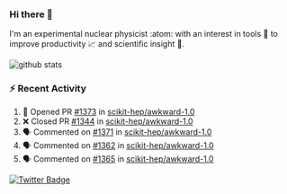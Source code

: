 ### Hi there 👋 

I'm an experimental nuclear physicist :atom: with an interest in tools :wrench: to improve productivity :chart_with_upwards_trend: and scientific insight :telescope:.

![github stats](https://github-readme-stats.vercel.app/api?username=agoose77&show_icons=true&hide_rank=true&hide_title=true&bg_color=30,e76445,904e95&text_color=efe3ec&icon_color=efe3ec)
<!--
**agoose77/agoose77** is a ✨ _special_ ✨ repository because its `README.md` (this file) appears on your GitHub profile.

Here are some ideas to get you started:

- 🔭 I’m currently working on ...
- 🌱 I’m currently learning ...
- 👯 I’m looking to collaborate on ...
- 🤔 I’m looking for help with ...
- 💬 Ask me about ...
- 📫 How to reach me: ...
- 😄 Pronouns: ...
- ⚡ Fun fact: ...
-->

### :zap: Recent Activity
<!--START_SECTION:activity-->
1. 💪 Opened PR [#1373](https://github.com/scikit-hep/awkward-1.0/pull/1373) in [scikit-hep/awkward-1.0](https://github.com/scikit-hep/awkward-1.0)
2. ❌ Closed PR [#1344](https://github.com/scikit-hep/awkward-1.0/pull/1344) in [scikit-hep/awkward-1.0](https://github.com/scikit-hep/awkward-1.0)
3. 🗣 Commented on [#1371](https://github.com/scikit-hep/awkward-1.0/issues/1371) in [scikit-hep/awkward-1.0](https://github.com/scikit-hep/awkward-1.0)
4. 🗣 Commented on [#1362](https://github.com/scikit-hep/awkward-1.0/issues/1362) in [scikit-hep/awkward-1.0](https://github.com/scikit-hep/awkward-1.0)
5. 🗣 Commented on [#1365](https://github.com/scikit-hep/awkward-1.0/issues/1365) in [scikit-hep/awkward-1.0](https://github.com/scikit-hep/awkward-1.0)
<!--END_SECTION:activity-->


[![Twitter Badge](https://img.shields.io/twitter/follow/agoose77?style=flat-square&logo=Twitter&logoColor=white&color=cornflowerblue)](https://twitter.com/agoose77)
